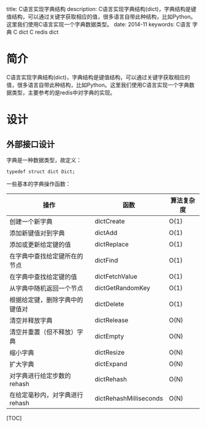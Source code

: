 title: C语言实现字典结构
description: C语言实现字典结构(dict)，字典结构是键值结构，可以通过关键字获取相应的值，很多语言自带此种结构，比如Python。这里我们使用C语言实现一个字典数据类型。
date: 2014-11
keywords: C语言 字典
          C dict
          C redis dict


# 简介
C语言实现字典结构(dict)，字典结构是键值结构，可以通过关键字获取相应的值，很多语言自带此种结构，比如Python。这里我们使用C语言实现一个字典数据类型，主要参考的是redis中对字典的实现。

# 设计
## 外部接口设计
字典是一种数据类型，故定义：

    typedef struct dict Dict;

一些基本的字典操作函数：

| 操作 | 函数 | 算法复杂度 |
|-----|------|---------|
| 创建一个新字典 | dictCreate | O(1) |
| 添加新键值对到字典 | dictAdd | O(1) |
| 添加或更新给定键的值  | dictReplace | O(1) |
| 在字典中查找给定键所在的节点  | dictFind    | O(1) |
| 在字典中查找给定键的值 | dictFetchValue  | O(1) |
| 从字典中随机返回一个节点    | dictGetRandomKey    | O(1) |
| 根据给定键，删除字典中的键值对 | dictDelete  | O(1) |
| 清空并释放字典 | dictRelease | O(N) |
| 清空并重置（但不释放）字典   | dictEmpty   | O(N) |
| 缩小字典    | dictResize  | O(N) |
| 扩大字典    | dictExpand  | O(N) |
| 对字典进行给定步数的rehash   | dictRehash  | O(N) |
| 在给定毫秒内，对字典进行rehash  | dictRehashMilliseconds  | O(N) |







[TOC]
